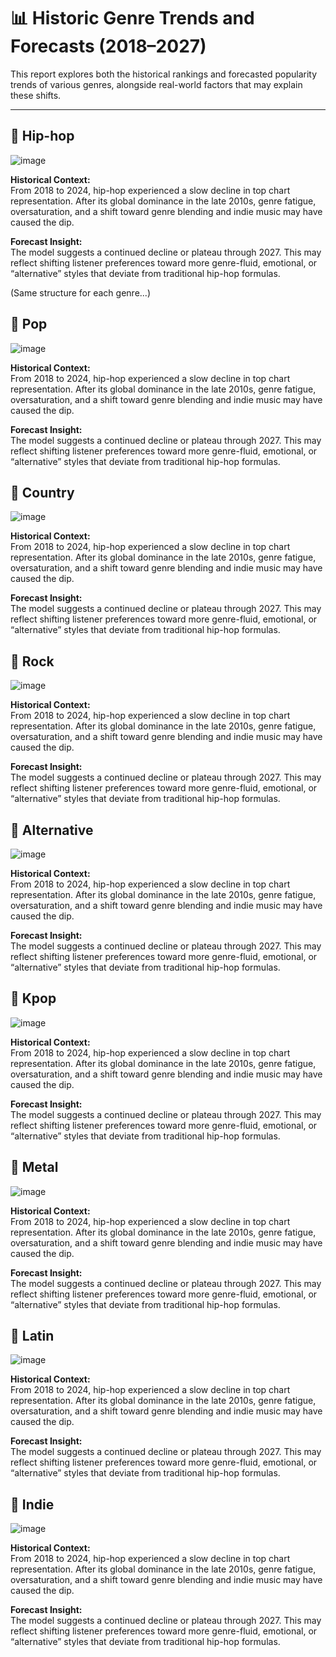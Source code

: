 # 📊 Historic Genre Trends and Forecasts (2018–2027)

This report explores both the historical rankings and forecasted popularity trends of various genres, alongside real-world factors that may explain these shifts.

---

## 🎤 Hip-hop

![image](https://github.com/user-attachments/assets/0b958dab-ce82-4e09-be4f-d4c8f55eb855)


**Historical Context:**  
From 2018 to 2024, hip-hop experienced a slow decline in top chart representation. After its global dominance in the late 2010s, genre fatigue, oversaturation, and a shift toward genre blending and indie music may have caused the dip.

**Forecast Insight:**  
The model suggests a continued decline or plateau through 2027. This may reflect shifting listener preferences toward more genre-fluid, emotional, or “alternative” styles that deviate from traditional hip-hop formulas.

(Same structure for each genre...)

## 🎤 Pop

![image](https://github.com/user-attachments/assets/2ab9fcf0-35cf-4708-ad90-5fdf05abb859)


**Historical Context:**  
From 2018 to 2024, hip-hop experienced a slow decline in top chart representation. After its global dominance in the late 2010s, genre fatigue, oversaturation, and a shift toward genre blending and indie music may have caused the dip.

**Forecast Insight:**  
The model suggests a continued decline or plateau through 2027. This may reflect shifting listener preferences toward more genre-fluid, emotional, or “alternative” styles that deviate from traditional hip-hop formulas.

## 🎤 Country

![image](https://github.com/user-attachments/assets/d7dea1ec-e657-48b5-a4c2-8bf3c9b7abe8)


**Historical Context:**  
From 2018 to 2024, hip-hop experienced a slow decline in top chart representation. After its global dominance in the late 2010s, genre fatigue, oversaturation, and a shift toward genre blending and indie music may have caused the dip.

**Forecast Insight:**  
The model suggests a continued decline or plateau through 2027. This may reflect shifting listener preferences toward more genre-fluid, emotional, or “alternative” styles that deviate from traditional hip-hop formulas.


## 🎤 Rock

![image](https://github.com/user-attachments/assets/bcca448f-2547-4a79-bf75-8f092587f936)


**Historical Context:**  
From 2018 to 2024, hip-hop experienced a slow decline in top chart representation. After its global dominance in the late 2010s, genre fatigue, oversaturation, and a shift toward genre blending and indie music may have caused the dip.

**Forecast Insight:**  
The model suggests a continued decline or plateau through 2027. This may reflect shifting listener preferences toward more genre-fluid, emotional, or “alternative” styles that deviate from traditional hip-hop formulas.

## 🎤 Alternative

![image](https://github.com/user-attachments/assets/382d163a-9fca-4ed5-bfae-036be2707198)

**Historical Context:**  
From 2018 to 2024, hip-hop experienced a slow decline in top chart representation. After its global dominance in the late 2010s, genre fatigue, oversaturation, and a shift toward genre blending and indie music may have caused the dip.

**Forecast Insight:**  
The model suggests a continued decline or plateau through 2027. This may reflect shifting listener preferences toward more genre-fluid, emotional, or “alternative” styles that deviate from traditional hip-hop formulas.

## 🎤 Kpop

![image](https://github.com/user-attachments/assets/63186e10-bc05-477a-a879-2c1cf08d0374)


**Historical Context:**  
From 2018 to 2024, hip-hop experienced a slow decline in top chart representation. After its global dominance in the late 2010s, genre fatigue, oversaturation, and a shift toward genre blending and indie music may have caused the dip.

**Forecast Insight:**  
The model suggests a continued decline or plateau through 2027. This may reflect shifting listener preferences toward more genre-fluid, emotional, or “alternative” styles that deviate from traditional hip-hop formulas.

## 🎤 Metal

![image](https://github.com/user-attachments/assets/3a780b7c-af5c-478e-b256-c04a3a6426ac)


**Historical Context:**  
From 2018 to 2024, hip-hop experienced a slow decline in top chart representation. After its global dominance in the late 2010s, genre fatigue, oversaturation, and a shift toward genre blending and indie music may have caused the dip.

**Forecast Insight:**  
The model suggests a continued decline or plateau through 2027. This may reflect shifting listener preferences toward more genre-fluid, emotional, or “alternative” styles that deviate from traditional hip-hop formulas.


## 🎤 Latin

![image](https://github.com/user-attachments/assets/c81b00b0-0473-46fb-a5b4-d9cba2715e07)


**Historical Context:**  
From 2018 to 2024, hip-hop experienced a slow decline in top chart representation. After its global dominance in the late 2010s, genre fatigue, oversaturation, and a shift toward genre blending and indie music may have caused the dip.

**Forecast Insight:**  
The model suggests a continued decline or plateau through 2027. This may reflect shifting listener preferences toward more genre-fluid, emotional, or “alternative” styles that deviate from traditional hip-hop formulas.


## 🎤 Indie

![image](https://github.com/user-attachments/assets/4eb4edfb-d894-458b-a8e3-c963184ce734)


**Historical Context:**  
From 2018 to 2024, hip-hop experienced a slow decline in top chart representation. After its global dominance in the late 2010s, genre fatigue, oversaturation, and a shift toward genre blending and indie music may have caused the dip.

**Forecast Insight:**  
The model suggests a continued decline or plateau through 2027. This may reflect shifting listener preferences toward more genre-fluid, emotional, or “alternative” styles that deviate from traditional hip-hop formulas.

